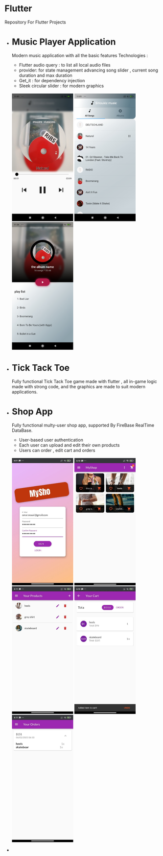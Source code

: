 # Flutter
Repository For Flutter Projects </br>
<ul>
<li> <h1> Music Player Application</h1> 
  <p> 
  Modern music application with all the basic features 
  Technologies :
    <ul>
<li> Flutter audio query : to list all local audio files </li>
<li> provider: for state management advancing song slider , current song duration and max duration </li>
<li> Get_it : for dependency injection</li>
<li> Sleek circular slider : for modern graphics</li>
      </ul></br>
   <img src="ScreenShots/music/player.jpg" width="200">  
   <img src="ScreenShots/music/activeSongList.jpg" width="200">
   <img src="ScreenShots/music/albumPlayList.jpg" width="200">
  </p>
  
  </li>
  <li><h1>Tick Tack Toe</h1>
  <p>Fully functional Tick Tack Toe game made with flutter , all in-game logic made with strong code, and the graphics are made to suit modern applications.</p>
  </li>
  <li> <h1>Shop App </h1>
  <p>Fully functional multy-user shop app, supported By FireBase RealTime DataBase.
    <ul>
      <li>User-based user authentication</li>
      <li>Each user can upload and edit their own products </li>
      <li> Users can order , edit cart and orders </li>
    </ul></br>
   <img src="ScreenShots/shop/shop_sign_in.jpg" width="200">  
   <img src="ScreenShots/shop/shop_overView.jpg" width="200">
   <img src="ScreenShots/shop/shop_edit_product.jpg" width="200">
   <img src="ScreenShots/shop/shop_cart.jpg" width="200">
   <img src="ScreenShots/shop/shop_orders.jpg" width="200">
  </p>
  
  
  </li>
  <li> </li>
  
</ul>


